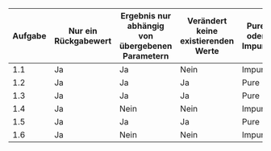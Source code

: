 | Aufgabe | Nur ein Rückgabewert | Ergebnis nur abhängig von übergebenen Parametern | Verändert keine existierenden Werte | Pure oder Impure |
|---------|----------------------|------------------------------------------------|-------------------------------------------|------------------|
| 1.1     | Ja                   | Ja                                             | Nein                                      | Impure           |
| 1.2     | Ja                   | Ja                                             | Ja                                        | Pure             |
| 1.3     | Ja                   | Ja                                             | Ja                                        | Pure             |
| 1.4     | Ja                   | Nein                                           | Nein                                      | Impure           |
| 1.5     | Ja                   | Ja                                             | Ja                                        | Pure             |
| 1.6     | Ja                   | Nein                                           | Nein                                      | Impure           |
